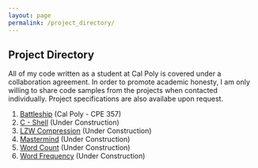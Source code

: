 ```yaml
---
layout: page
permalink: /project_directory/
---
```


**Project Directory**
---------------------

All of my code written as a student at Cal Poly is covered under a collaboration agreement. In order to promote academic honesty, I am only willing to share code samples from the projects when contacted individually. Project specifications are also availabe upon request.

1. [Battleship](https://jonscott20.github.io/battleship) (Cal Poly - CPE 357)
2. [C - Shell](https://jonscott20.github.io/cshell) (Under Construction)
3. [LZW Compression](https://jonscott20.github.io/lzwcompression) (Under Construction)
4. [Mastermind](https://jonscott20.github.io/mastermind) (Under Construction)
5. [Word Count](https://jonscott20.github.io/wordcount) (Under Construction)
6. [Word Frequency](https://jonscott20.github.io/wordfrequency) (Under Construction)
